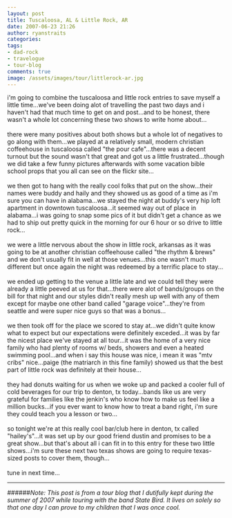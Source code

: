 ```yaml
---
layout: post
title: Tuscaloosa, AL & Little Rock, AR
date: 2007-06-23 21:26
author: ryanstraits
categories: 
tags:
- dad-rock
- travelogue
- tour-blog
comments: true
image: /assets/images/tour/littlerock-ar.jpg
---
```


<!-- break -->

i'm going to combine the tuscaloosa and little rock entries to save myself a little time...we've been doing alot of travelling the past two days and i haven't had that much time to get on and post...and to be honest, there wasn't a whole lot concerning these two shows to write home about...<br /><br />there were many positives about both shows but a whole lot of negatives to go along with them...we played at a relatively small, modern christian coffeehouse in tuscaloosa called "the pour cafe"...there was a decent turnout but the sound wasn't that great and got us a little frustrated...though we did take a few funny pictures afterwards with some vacation bible school props that you all can see on the flickr site...<br /><br />we then got to hang with the really cool folks that put on the show...their names were buddy and haily and they showed us as good of a time as i'm sure you can have in alabama...we stayed the night at buddy's very hip loft apartment in downtown tuscaloosa...it seemed way out of place in alabama...i was going to snap some pics of it but didn't get a chance as we had to ship out pretty quick in the morning for our 6 hour or so drive to little rock...<br /><br />we were a little nervous about the show in little rock, arkansas as it was going to be at another christian coffeehouse called "the rhythm &amp; brews" and we don't usually fit in well at those venues...this one wasn't much different but once again the night was redeemed by a terrific place to stay...<br /><br />we ended up getting to the venue a little late and we could tell they were already a little peeved at us for that...there were alot of bands/groups on the bill for that night and our styles didn't really mesh up well with any of them except for maybe one other band called "garage voice"...they're from seattle and were super nice guys so that was a bonus...<br /><br />we then took off for the place we scored to stay at...we didn't quite know what to expect but our expectations were definitely exceded...it was by far the nicest place we've stayed at all tour...it was the home of a very nice family who had plenty of rooms w/ beds, showers and even a heated swimming pool...and when i say this house was nice, i mean it was "mtv cribs" nice...paige (the matriarch in this fine family) showed us that the best part of little rock was definitely at their house...<br /><br />they had donuts waiting for us when we woke up and packed a cooler full of cold beverages for our trip to denton, tx today...bands like us are very grateful for families like the jenkin's who know how to make us feel like a million bucks...if you ever want to know how to treat a band right, i'm sure they could teach you a lesson or two...<br /><br />so tonight we're at this really cool bar/club here in denton, tx called "hailey's"...it was set up by our good friend dustin and promises to be a great show...but that's about all i can fit in to this entry for these two little shows...i'm sure these next two texas shows are going to require texas-sized posts to cover them, though...<br /><br />tune in next time...

---

######*Note: This post is from a tour blog that I dutifully kept during the summer of 2007 while touring with the band State Bird. It lives on solely so that one day I can prove to my children that I was once cool.*
